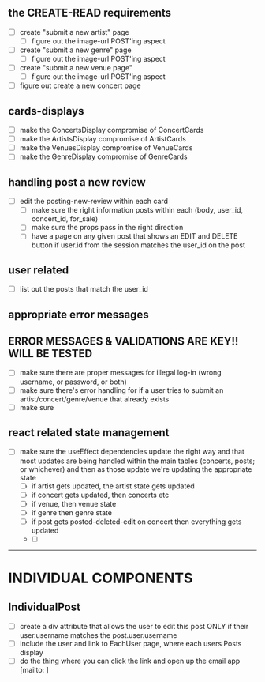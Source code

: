   ## the CREATE-READ requirements
  - [ ] create "submit a new artist" page
    - [ ] figure out the image-url POST'ing aspect
  - [ ] create "submit a new genre" page
    - [ ] figure out the image-url POST'ing aspect
  - [ ] create "submit a new venue page"
    - [ ] figure out the image-url POST'ing aspect
  - [ ] figure out create a new concert page 

## cards-displays
- [ ] make the ConcertsDisplay compromise of ConcertCards
- [ ] make the ArtistsDisplay compromise of ArtistCards
- [ ] make the VenuesDisplay compromise of VenueCards
- [ ] make the GenreDisplay compromise of GenreCards

## handling post a new review
- [ ] edit the posting-new-review within each card
  - [ ] make sure the right information posts within each (body, user_id, concert_id, for_sale)
  - [ ] make sure the props pass in the right direction
  - [ ] have a page on any given post that shows an EDIT and DELETE button if user.id from the session matches the user_id on the post

## user related
- [ ] list out the posts that match the user_id 

## appropriate error messages
## ERROR MESSAGES & VALIDATIONS ARE KEY!! WILL BE TESTED
- [ ] make sure there are proper messages for illegal log-in (wrong username, or password, or both)
- [ ] make sure there's error handling for if a user tries to submit an artist/concert/genre/venue that already exists 
- [ ] make sure 

## react related state management
- [ ] make sure the useEffect dependencies update the right way and that most updates are being handled within the main tables (concerts, posts; or whichever) and then as those update we're updating the appropriate state 
  - [ ] if artist gets updated, the artist state gets updated
  - [ ] if concert gets updated, then concerts etc
  - [ ] if venue, then venue state
  - [ ] if genre then genre state
  - [ ] if post gets posted-deleted-edit on concert then everything gets updated
  - [ ] 


_____
# INDIVIDUAL COMPONENTS
## IndividualPost 
- [ ] create a div attribute that allows the user to edit this post ONLY if their user.username matches the post.user.username
- [ ] include the user and link to EachUser page, where each users Posts display
- [ ] do the thing where you can click the link and open up the email app [mailto: ]